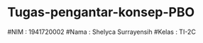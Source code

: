 # Tugas-pengantar-konsep-PBO

#NIM     : 1941720002
#Nama    : Shelyca Surrayensih
#Kelas   : TI-2C

